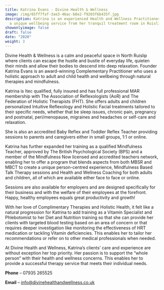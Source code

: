 ```yaml
---
title: Katrina Evans - Divine Health & Wellness
image: /img/65ff7faf-3ae3-46ac-b8e2-f9203f6b435f.jpg
description: Katrina is an experienced Health and Wellness Practitioner offering
  a unique wellbeing service from her tranquil treatment room in Ruislip.
showonlyimage: false
draft: false
date: "2020"
weight: 3
---
```

Divine Health & Wellness is a calm and peaceful space in North Ruislip where clients can escape the hustle and bustle of everyday life, quieten their minds and allow their bodies to descend into deep relaxation. Founder Katrina Evans is an award-winning Complementary Practitioner who uses a holistic approach to adult and child health and wellbeing through natural therapies and mindfulness.

Katrina is Itec qualified, fully insured and has full professional MAR membership with The Association of Reflexologists (AoR) and The Federation of Holistic Therapists (FHT). She offers adults and children personalized Intuitive Reflexology and Holistic Facial treatments tailored to their specific needs, whether that be sleep issues, chronic pain, pregnancy and postnatal, peri/menopause, migraines and headaches or self-care and relaxation.

She is also an accredited Baby Reflex and Toddler Reflex Teacher providing sessions to parents and caregivers either in small groups, 1:1 or online.

Katrina has further expanded her training as a qualified Mindfulness Teacher, approved by The British Psychological Society (BPS) and a member of the Mindfulness Now licensed and accredited teachers network, enabling her to offer a program that blends aspects from both MBSR and MBCT to create a unique person-centred experience, Mindfulness Based Talk Therapy sessions and Health and Wellness Coaching for both adults and children, all of which are available either face to face or online.

Sessions are also available for employers and are designed specifically for their business and with the welfare of their employees at the forefront. Happy, healthy employees equals great productivity and growth!

With her love of Complimentary Therapies and Holistic Health, it felt like a natural progression for Katrina to add training as a Vitamin Specialist and Phlebotomist to her Diet and Nutrition training so that she can provide her clients with targeted blood testing based on an area of concern or that requires deeper investigation like monitoring the effectiveness of HRT medication or tackling Vitamin deficiencies. This enables her to tailor her recommendations or refer on to other medical professionals when needed.

At Divine Health and Wellness, Katrina’s clients’ care and experience are without exception her top priority. Her passion is to support the “whole person“ with their health and wellness concerns. This enables her to provide a successful therapy service that meets their individual needs.

<!--StartFragment-->

**Phone** – 07935 265525

**Email** – [info@divinehealthandwellness.co.uk](mailto:info@divinehealthandwellness.co.uk)

<!--EndFragment-->